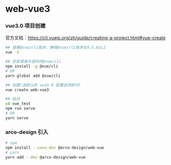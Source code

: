 # web-vue3

### vue3.0 项目创建

官方文档：https://cli.vuejs.org/zh/guide/creating-a-project.html#vue-create

```bash
## 查看@vue/cli版本，确保@vue/cli版本在4.5.0以上
vue -V

## 安装或者升级你的@vue/cli
npm install -g @vue/cli
# OR
yarn global add @vue/cli

## 创建(选默认的 vue3.0 配置选项即可)
vue create web-vue3

## 启动
cd vue_test
npm run serve
# OR
yarn serve
```

### arco-design 引入

```bash
# npm
npm install --save-dev @arco-design/web-vue
# yarn
yarn add --dev @arco-design/web-vue
```